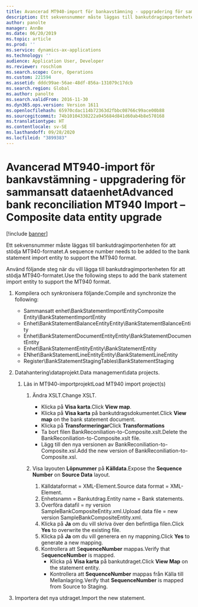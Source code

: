 ```yaml
---
title: Avancerad MT940-import för bankavstämning - uppgradering för sammansatt dataenhet
description: Ett sekvensnummer måste läggas till bankutdragimportenheten för att stödja MT940-formatet.
author: panolte
manager: AnnBe
ms.date: 06/20/2019
ms.topic: article
ms.prod: ''
ms.service: dynamics-ax-applications
ms.technology: ''
audience: Application User, Developer
ms.reviewer: roschlom
ms.search.scope: Core, Operations
ms.custom: 221594
ms.assetid: dddc99ae-56ae-48df-856a-131079c17dcb
ms.search.region: Global
ms.author: panolte
ms.search.validFrom: 2016-11-30
ms.dyn365.ops.version: Version 1611
ms.openlocfilehash: 65970cdac114b72363d2fbbc08766c99ace00b88
ms.sourcegitcommit: 74b10104338222a945684d841d60ab4b8e570168
ms.translationtype: HT
ms.contentlocale: sv-SE
ms.lasthandoff: 09/28/2020
ms.locfileid: "3899383"
---
```

# <a name="advanced-bank-reconciliation-mt940-import--composite-data-entity-upgrade"></a><span data-ttu-id="d4723-103">Avancerad MT940-import för bankavstämning - uppgradering för sammansatt dataenhet</span><span class="sxs-lookup"><span data-stu-id="d4723-103">Advanced bank reconciliation MT940 Import – Composite data entity upgrade</span></span>

[!include [banner](../includes/banner.md)]

<span data-ttu-id="d4723-104">Ett sekvensnummer måste läggas till bankutdragimportenheten för att stödja MT940-formatet.</span><span class="sxs-lookup"><span data-stu-id="d4723-104">A sequence number needs to be added to the bank statement import entity to support the MT940 format.</span></span> 

<span data-ttu-id="d4723-105">Använd följande steg när du vill lägga till bankutdragimportenheten för att stödja MT940-formatet.</span><span class="sxs-lookup"><span data-stu-id="d4723-105">Use the following steps to add the bank statement import entity to support the MT940 format.</span></span>

1.  <span data-ttu-id="d4723-106">Kompilera och synkronisera följande:</span><span class="sxs-lookup"><span data-stu-id="d4723-106">Compile and synchronize the following:</span></span>
    -   <span data-ttu-id="d4723-107">Sammansatt enhet\\BankStatementImportEntity</span><span class="sxs-lookup"><span data-stu-id="d4723-107">Composite Entity\\BankStatementImportEntity</span></span>
    -   <span data-ttu-id="d4723-108">Enhet\\BankStatementBalanceEntity</span><span class="sxs-lookup"><span data-stu-id="d4723-108">Entity\\BankStatementBalanceEntity</span></span>
    -   <span data-ttu-id="d4723-109">Enhet\\BankStatementDocumentEntity</span><span class="sxs-lookup"><span data-stu-id="d4723-109">Entity\\BankStatementDocumentEntity</span></span>
    -   <span data-ttu-id="d4723-110">Enhet\\BankStatementEntity</span><span class="sxs-lookup"><span data-stu-id="d4723-110">Entity\\BankStatementEntity</span></span>
    -   <span data-ttu-id="d4723-111">ENhet\\BankStatementLineEntity</span><span class="sxs-lookup"><span data-stu-id="d4723-111">Entity\\BankStatementLineEntity</span></span>
    -   <span data-ttu-id="d4723-112">Register\\BankStatementStaging</span><span class="sxs-lookup"><span data-stu-id="d4723-112">Tables\\BankStatementStaging</span></span>

2.  <span data-ttu-id="d4723-113">Datahantering\\dataprojekt.</span><span class="sxs-lookup"><span data-stu-id="d4723-113">Data management\\data projects.</span></span>
    1.  <span data-ttu-id="d4723-114">Läs in MT940-importprojekt</span><span class="sxs-lookup"><span data-stu-id="d4723-114">Load MT940 import project(s)</span></span>
        1.  <span data-ttu-id="d4723-115">Ändra XSLT.</span><span class="sxs-lookup"><span data-stu-id="d4723-115">Change XSLT.</span></span>
            -   <span data-ttu-id="d4723-116">Klicka på **Visa karta**.</span><span class="sxs-lookup"><span data-stu-id="d4723-116">Click **View map**.</span></span>
            -   <span data-ttu-id="d4723-117">Klicka på **Visa karta** på bankutdragsdokumentet.</span><span class="sxs-lookup"><span data-stu-id="d4723-117">Click **View map** on the bank statement document.</span></span>
            -   <span data-ttu-id="d4723-118">Klicka på **Transformeringar**</span><span class="sxs-lookup"><span data-stu-id="d4723-118">Click **Transformations**</span></span>
            -   <span data-ttu-id="d4723-119">Ta bort filen BankReconiliation-to-Composite.xslt.</span><span class="sxs-lookup"><span data-stu-id="d4723-119">Delete the BankReconiliation-to-Composite.xslt file.</span></span>
            -   <span data-ttu-id="d4723-120">Lägg till den nya versionen av BankReconiliation-to-Composite.xsl.</span><span class="sxs-lookup"><span data-stu-id="d4723-120">Add the new version of BankReconiliation-to-Composite.xsl.</span></span>

        2.  <span data-ttu-id="d4723-121">Visa layouten **Löpnummer** på **Källdata**.</span><span class="sxs-lookup"><span data-stu-id="d4723-121">Expose the **Sequence Number** on **Source Data** layout.</span></span>
            1.  <span data-ttu-id="d4723-122">Källdataformat = XML-Element.</span><span class="sxs-lookup"><span data-stu-id="d4723-122">Source data format = XML-Element.</span></span>
            2.  <span data-ttu-id="d4723-123">Enhetsnamn = Bankutdrag.</span><span class="sxs-lookup"><span data-stu-id="d4723-123">Entity name = Bank statements.</span></span>
            3.  <span data-ttu-id="d4723-124">Överföra datafil = ny version SampleBankCompositeEntity.xml.</span><span class="sxs-lookup"><span data-stu-id="d4723-124">Upload data file = new version SampleBankCompositeEntity.xml.</span></span>
            4.  <span data-ttu-id="d4723-125">Klicka på **Ja** om du vill skriva över den befintliga filen.</span><span class="sxs-lookup"><span data-stu-id="d4723-125">Click **Yes** to overwrite the existing file.</span></span>
            5.  <span data-ttu-id="d4723-126">Klicka på **Ja** om du vill generera en ny mappning.</span><span class="sxs-lookup"><span data-stu-id="d4723-126">Click **Yes** to generate a new mapping.</span></span>
            6.  <span data-ttu-id="d4723-127">Kontrollera att S**equenceNumber** mappas.</span><span class="sxs-lookup"><span data-stu-id="d4723-127">Verify that S**equenceNumber** is mapped.</span></span>
                -   <span data-ttu-id="d4723-128">Klicka på **Visa karta** på bankutdraget.</span><span class="sxs-lookup"><span data-stu-id="d4723-128">Click **View Map** on the statement entity.</span></span>
                -   <span data-ttu-id="d4723-129">Kontrollera att **SequenceNumber** mappas från Källa till Mellanlagring.</span><span class="sxs-lookup"><span data-stu-id="d4723-129">Verify that **SequenceNumber** is mapped from Source to Staging.</span></span>

3.  <span data-ttu-id="d4723-130">Importera det nya utdraget.</span><span class="sxs-lookup"><span data-stu-id="d4723-130">Import the new statement.</span></span>




